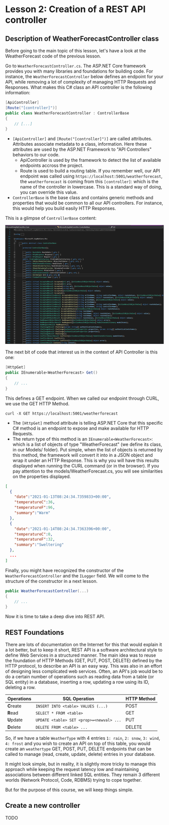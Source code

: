 #  Lesson 2: Creation of a REST API controller

## Description of WeatherForecastController class

Before going to the main topic of this lesson, let's have a look at the WeatherForecast code of the previous lesson. 

Go to `WeatherForecastController.cs`. 
The ASP.NET Core framework provides you with many libraries and foundations for building code. 
For instance, the `WeatherForecastController` below defines an endpoint for your API, while removing a lot of complexity of managing HTTP Requests and Responses. What makes this C# class an API controller is the following information:

```csharp
[ApiController]
[Route("[controller]")]
public class WeatherForecastController : ControllerBase
{
    // [...]
}
```

* `[ApiController]` and `[Route("[controller]")]` are called attributes. Attributes associate metadata to a class, information. Here these attributes are used by the ASP.NET Framework to "API Controllers" behaviors to our code. 
    - ApiController is used by the framework to detect the list of available endpoints accross the project. 
    - Route is used to build a routing table. If you remember well, our API endpoint was called using `https://localhost:5001/weatherforecast`, the `weatherforecast` is coming from this `[controller]`: which is the name of the controller in lowercase. This is a standard way of doing, you can override this value.
* `ControllerBase` is the base class and contains generic methods and properties that would be common to all our API controllers. For instance, this would help you build easily HTTP Responses.

This is a glimpse of `ControllerBase` content: 

![01](images/01.png)

The next bit of code that interest us in the context of API Controller is this one: 

```csharp
[HttpGet]
public IEnumerable<WeatherForecast> Get()
{
    // ...
}
```

This defines a GET endpoint. When we called our endpoint through CURL, we use the GET HTTP Method.

```
curl -X GET https://localhost:5001/weatherforecast
```

* The `[HttpGet]` method attribute is telling ASP.NET Core that this specific C# method is an endpoint to expose and make available for HTTP Requests. 
* The return type of this method is an `IEnumerable<WeatherForecast>`: which is a list of objects of type "WeatherForecast" (we define its class, in our Models/ folder). Put simple, when the list of objects is returned by this method, the framework will convert it into in a JSON object and wrap it under an HTTP Response. This is why you will have this results displayed when running the CURL command (or in the browser). If you pay attention to the models/WeatherForecast.cs, you will see similarities on the properties displayed. 

```json
[
  {
    "date":"2021-01-13T08:24:34.7359833+00:00",
    "temperatureC":36,
    "temperatureF":96,
    "summary":"Warm"
  },
  {
    "date":"2021-01-14T08:24:34.7363396+00:00",
    "temperatureC":0,
    "temperatureF":32,
    "summary":"Sweltering"
  },
  ...
]
```

Finally, you might have recognized the constructor of the `WeatherForecastController` and the `ILogger` field. We will come to the structure of the constructor in a next lesson. 

```csharp
public WeatherForecastController(...)
{
    // ...
}
```

Now it is time to take a deep dive into REST API. 

## REST Foundations

There are lots of documentation on the Internet for this that would explain it a lot better, but to keep it short, REST API is a software architectural style to define Web Services in a structured manner. The main idea was to reuse the foundation of HTTP Methods (GET, PUT, POST, DELETE) defined by the HTTP protocol, to describe an API is an easy way. This was also in an effort of designing less complicated web services. Often, an API's job would be to do a certain number of operations such as reading data from a table (or SQL entity) in a database, inserting a row, updating a row using its ID, deleting a row.

| Operations | SQL Operation | HTTP Method |
|---|---|---|
| **C**reate | `INSERT INTO <table> VALUES (...)`  | POST |
| **R**ead | `SELECT * FROM <table>` | GET |
| **U**pdate | `UPDATE <table> SET <prop>=<newval> ...`  | PUT |
| **D**elete | `DELETE FROM <table> ...`  | DELETE |

So, if we have a table `WeatherType` with 4 entries `1: rain`, `2: snow`, `3: wind`, `4: frost` and you wish to create an API on top of this table, you would create an `weathertype` GET, POST, PUT, DELETE endpoints that can be called to manage (read, create, update, delete) entries in your database. 

It might look simple, but in reality, it is slightly more tricky to manage this approach while keeping the request latency low and maintaining associations between different linked SQL entities. They remain 3 different worlds (Network Protocol, Code, RDBMS) trying to cope together. 

But for the purpose of this course, we will keep things simple.

## Create a new controller

TODO